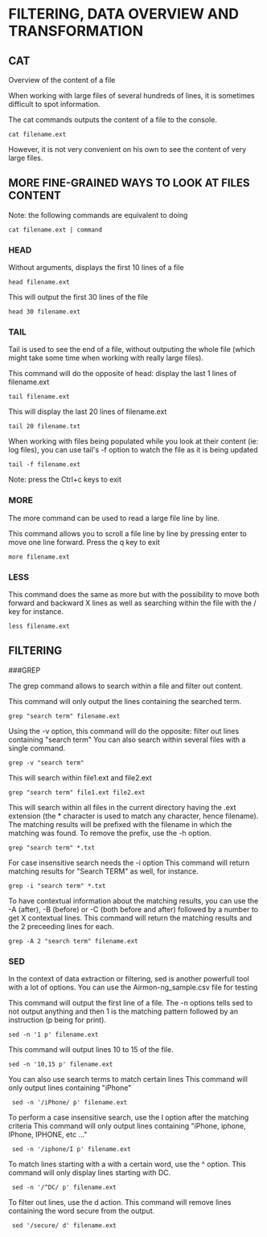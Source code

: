 # FILTERING, DATA OVERVIEW AND TRANSFORMATION

## CAT

Overview of the content of a file

When working with large files of several hundreds of lines, it is sometimes difficult to spot information.

The cat commands outputs the content of a file to the console.

```
cat filename.ext
```

However, it is not very convenient on his own to see the content of very large files.

## MORE FINE-GRAINED WAYS TO LOOK AT FILES CONTENT

Note: the following commands are equivalent to doing

```
cat filename.ext | command
```

### HEAD 

Without arguments, displays the first 10 lines of a file
```
head filename.ext
```

This will output the first 30 lines of the file
```
head 30 filename.ext
```

### TAIL

Tail is used to see the end of a file, without outputing the whole file (which might take some time when working with really large files).

This command will do the opposite of head: display the last 1 lines of filename.ext
```
tail filename.ext
```

This will display the last 20 lines of filename.ext
```
tail 20 filename.txt
```

When working with files being populated while you look at their content (ie: log files), you can use tail's -f option to watch the file as it is being updated
```
tail -f filename.ext
```
Note: press the Ctrl+c keys to exit

### MORE

The more command can be used to read a large file line by line.

This command allows you to scroll a file line by line by pressing enter to move one line forward. Press the q key to exit
```
more filename.ext
```

### LESS

This command does the same as more but with the possibility to move both forward and backward X lines as well as searching within the file with the / key for instance.
```
less filename.ext
```

## FILTERING

###GREP

The grep command allows to search within a file and filter out content.

This command will only output the lines containing the searched term.
```
grep "search term" filename.ext
```

Using the -v option, this command will do the opposite: filter out lines containing "search term"
You can also search within several files with a single command.
```
grep -v "search term"
```

This will search within file1.ext and file2.ext
```
grep "search term" file1.ext file2.ext
```

This will search within all files in the current directory having the .ext extension (the * character is used to match any character, hence filename). The matching results will be prefixed with the filename in which the matching was found. To remove the prefix, use the -h option.
```
grep "search term" *.txt
```

For case insensitive search needs the -i option
This command will return matching results for "Search TERM" as well, for instance.
```
grep -i "search term" *.txt
```

To have contextual information about the matching results, you can use the -A (after), -B (before) or -C (both before and after) followed by a number to get X contextual lines.
This command will return the matching results and the 2 preceeding lines for each.
```
grep -A 2 "search term" filename.ext
```

### SED

In the context of data extraction or filtering, sed is another powerfull tool with a lot of options.
You can use the Airmon-ng_sample.csv file for testing


This command will output the first line of a file.
The -n options tells sed to not output anything and then 1 is the matching pattern followed by an instruction (p being for print).
```
sed -n '1 p' filename.ext
```

This command will output lines 10 to 15 of the file.
```
sed -n '10,15 p' filename.ext
```

You can also use search terms to match certain lines
This command will only output lines containing "iPhone" 
```
 sed -n '/iPhone/ p' filename.ext
```

To perform a case insensitive search, use the I option after the matching criteria
This command will only output lines containing "iPhone, iphone, IPhone, IPHONE, etc ..." 
```
 sed -n '/iphone/I p' filename.ext
```

To match lines starting with a with a certain word, use the ^ option.
This command will only display lines starting with DC.
```
 sed -n '/^DC/ p' filename.ext
```

To filter out lines, use the d action.
This command will remove lines containing the word secure from the output.
```
 sed '/secure/ d' filename.ext
```


